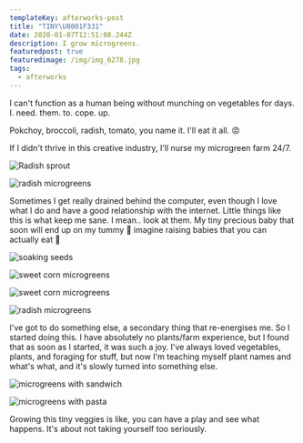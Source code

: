 ```yaml
---
templateKey: afterworks-post
title: "TINY\U0001F331"
date: 2020-01-07T12:51:08.244Z
description: I grow microgreens.
featuredpost: true
featuredimage: /img/img_6278.jpg
tags:
  - afterworks
---
```

I can't function as a human being without munching on vegetables for days. I. need. them. to. cope. up.

Pokchoy, broccoli, radish, tomato, you name it. I'll eat it all. 😡

If I didn't thrive in this creative industry, I'll nurse my microgreen farm 24/7. 

![Radish sprout](/img/img_6599.jpg "radish sprout")

![radish microgreens](/img/img_6389.jpg "radish microgreens")

Sometimes I get really drained behind the computer, even though I love what I do and have a good relationship with the internet. Little things like this is what keep me sane. I mean.. look at them. My tiny precious baby that soon will end up on my tummy 🥺 imagine raising babies that you can actually eat 🥺  

![soaking seeds](/img/img_6516.jpg "sunflower, peas, and radish seeds")

![sweet corn microgreens](/img/img_5867.jpg "sweet corn microgreens")

![sweet corn microgreens](/img/img_5793.jpg "harvesting sweet corn microgreens")

![radish microgreens](/img/img_5773.jpg "almost ready to harvest radish microgreens")

I've got to do something else, a secondary thing that re-energises me. So I started doing this. I have absolutely no plants/farm experience, but I found that as soon as I started, it was such a joy. I've always loved vegetables, plants, and foraging for stuff, but now I'm teaching myself plant names and what's what, and it's slowly turned into something else.

![microgreens with sandwich](/img/img_6278a.jpg "microgreens with sandwich")

![microgreens with pasta](/img/img_6267.jpg "microgreens with pasta")

Growing this tiny veggies is like, you can have a play and see what happens. It's about not taking yourself too seriously.
